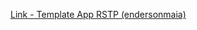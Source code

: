 [Link - Template App RSTP (endersonmaia)](https://github.com/endersonmaia/zabbix-templates/tree/master/rstp)
